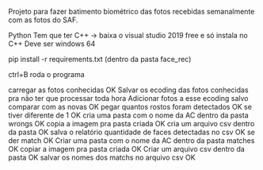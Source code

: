 Projeto para fazer batimento biométrico das fotos recebidas semanalmente com as fotos do SAF.

Python 
Tem que ter C++ -> baixa o visual studio 2019 free e só instala no C++
Deve ser windows 64

pip install -r requirements.txt (dentro da pasta face_rec)

ctrl+B roda o programa

carregar as fotos conhecidas OK
Salvar os ecoding das fotos conhecidas pra não ter que processar toda hora
Adicionar fotos a esse ecoding salvo
comparar com as novas OK
pegar quantos rostos foram detectados OK
se tiver diferente de 1 OK
	cria uma pasta com o nome da AC dentro da pasta wrongs OK
	copia a imagem pra pasta criada OK
	cria um arquivo csv dentro da pasta OK
	salva o relatório quantidade de faces detectadas no csv OK
se der match OK
	Criar uma pasta com o nome da AC dentro da pasta matches OK
	copiar a imagem pra pasta criada OK
	Criar um arquivo csv dentro da pasta OK
	salvar os nomes dos matchs no arquivo csv OK
